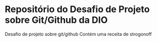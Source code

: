 # Repositório do Desafio de Projeto sobre Git/Github da DIO
Desafio de projeto sobre git/github
Contém uma receita de strogonoff
